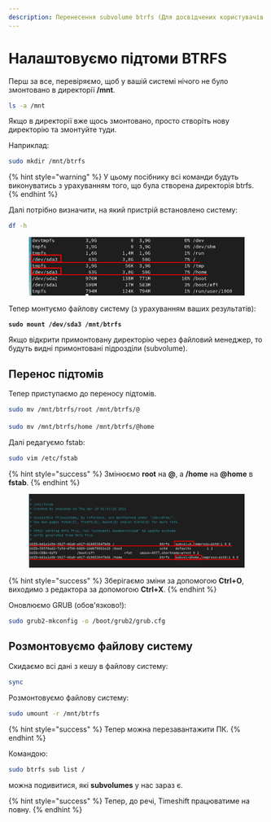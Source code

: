 ```yaml
---
description: Перенесення subvolume btrfs (Для досвідчених користувачів.)
---
```


# Налаштовуємо підтоми BTRFS

Перш за все, перевіряємо, щоб у вашій системі нічого не було змонтовано в директорії **/mnt**.

```bash
ls -a /mnt
```

Якщо в директорії вже щось змонтовано, просто створіть нову директорію та змонтуйте туди.

Наприклад:

```bash
sudo mkdir /mnt/btrfs
```

{% hint style="warning" %}
У цьому посібнику всі команди будуть виконуватись з урахуванням того, що була створена директорія btrfs.
{% endhint %}

Далі потрібно визначити, на який пристрій встановлено систему:

```bash
df -h
```

<figure><img src="../../.gitbook/assets/image (83).png" alt=""><figcaption></figcaption></figure>

Тепер монтуємо файлову систему (з урахуванням ваших результатів):

<pre class="language-bash"><code class="lang-bash"><strong>sudo mount /dev/sda3 /mnt/btrfs
</strong></code></pre>

Якщо відкрити примонтовану директорію через файловий менеджер, то будуть видні примонтовані підрозділи (subvolume).

## Перенос підтомів

Тепер приступаємо до переносу підтомів.

```bash
sudo mv /mnt/btrfs/root /mnt/btrfs/@

sudo mv /mnt/btrfs/home /mnt/btrfs/@home
```

Далі редагуємо fstab:

```bash
sudo vim /etc/fstab
```

{% hint style="success" %}
Змінюємо **root** на **@**, а **/home** на **@home** в **fstab**.
{% endhint %}

<figure><img src="../../.gitbook/assets/image (84).png" alt=""><figcaption></figcaption></figure>

{% hint style="success" %}
Зберігаємо зміни за допомогою **Ctrl+O**, виходимо з редактора за допомогою **Ctrl+X**.
{% endhint %}

Оновлюємо GRUB (обов'язково!):

```bash
sudo grub2-mkconfig -o /boot/grub2/grub.cfg
```

## Розмонтовуємо файлову систему

Скидаємо всі дані з кешу в файлову систему:

```bash
sync
```

Розмонтовуємо файлову систему:

```bash
sudo umount -r /mnt/btrfs
```

{% hint style="success" %}
&#x20;Тепер можна перезавантажити ПК.
{% endhint %}

Командою:

```bash
sudo btrfs sub list /
```

можна подивитися, які **subvolumes** у нас зараз є.

{% hint style="success" %}
Тепер, до речі, Timeshift працюватиме на повну.
{% endhint %}
